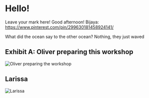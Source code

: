 # Hello!

Leave your mark here!
Good afternoon! 
Bijaya: https://www.pinterest.com/pin/299630181458924141/

What did the ocean say to the other ocean? Nothing, they just waved
## Exhibit A: Oliver preparing this workshop
![Oliver preparing the workshop](https://media.giphy.com/media/unQ3IJU2RG7DO/giphy.gif)

## Larissa
![Larissa](https://media.giphy.com/media/xT8qBhrlNooHBYR9f2/giphy.gif)
